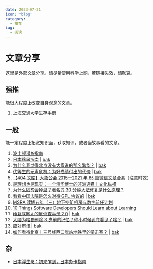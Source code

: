 ```yaml
---
date: 2023-07-21
icon: "blog"
category:
  - 推荐
tag:
  - 阅读
---
```


# 文章分享

这里是外部文章分享。请尽量使用科学上网，若链接失效，请默哀。

## 强推

能很大程度上改变自身观念的文章。

1. [上海交通大学生存手册](https://survivesjtu.gitbook.io/survivesjtumanual/)

## 一般

能一定程度上拓宽知识面，获取知识，或者当故事看的文章。

1. [波士顿漫游指南](https://blog.zxh.io/post/2022/01/29/travel-to-boston/)
2. [日本移居指南](https://guoyu.mirror.xyz/bPaDKAcrhJGUbaXu9BWDcdD-F46gBFATTvf_qwZ9Bso) | [bak](https://ctreaderbot.vercel.app/a/D05AAicCD7-5pMw.html)
3. [为什么我觉得北京没有大家说的那么繁华？](https://www.zhihu.com/question/549539904/answer/2836937246) | [bak](https://telegra.ph/北京为什么会没有大家说的那么繁华-08-14-6)
4. [优等生的无声危机：为好成绩付出的代价](https://zhuanlan.zhihu.com/p/636293259) | [bak](https://ctreaderbot.vercel.app/a/BkoThTPPDRD4Szg.html)
5. [【404 文库】大象公会 2015—2021 年 66 篇微信文章合集](https://chinadigitaltimes.net/chinese/668430.html)（注意时效）
6. [是理想也是现实：一个清华博士的非洲选择｜文化纵横](https://telegra.ph/当一位清华本硕博放弃北京中产去往非洲-10-07)
7. [为什么固态会掉盘？著名的 30 分钟大法修复是什么原理？](https://zhuanlan.zhihu.com/p/57617932)
8. [看看中国法院是怎么对待 GPL 协议的](https://mp.weixin.qq.com/s/zj2j5jWULDEAJPVscrNWUg) | [bak](https://telegra.ph/看看中国法院是怎么对待GPL协议的-12-11)
9. [MSRA 读博五年（三）地下挖矿机房与数字前任计划](https://zhuanlan.zhihu.com/p/652585863)
10. [10 Things Software Developers Should Learn about Learning](https://cacm.acm.org/magazines/2024/1/278891-10-things-software-developers-should-learn-about-learning/fulltext)
11. [给互联网人的反侦查手册 2.0](https://mp.weixin.qq.com/s?__biz=MzU3Mjk1OTQ0Ng==&mid=2247512771&idx=1&sn=c92d486b7998a2e42f5e7980f019f348) | [bak](https://telegra.ph/给互联网人的反侦查手册-20-02-20-4)
12. [大脑为啥要删除 3 岁前的记忆？你小时候到底看见了啥？](https://www.zhihu.com/question/518355959/answer/3417398770) | [bak](https://telegra.ph/大脑为啥要删除-3-岁前的记忆你小时候到底看见了啥---知乎-03-09)
13. [应对审讯](https://www.zhihu.com/question/391096153/answer/3026391968) | [bak](https://telegra.ph/为什么很多人一坐上审讯桌态度就不一样了-04-19)
14. [如何看待北京十三号线西二旗站地铁里的拳击赛？](https://daily.zhihu.com/story/9771704) | [bak](https://telegra.ph/如何看待北京十三号线西二旗站地铁里的拳击赛---知乎日报-04-22-2)

## 杂

<dtls alt="办卡类文章">

- [日本浮生录：初来乍到，日本办卡指南](https://song.al/creditcard)

</dtls>